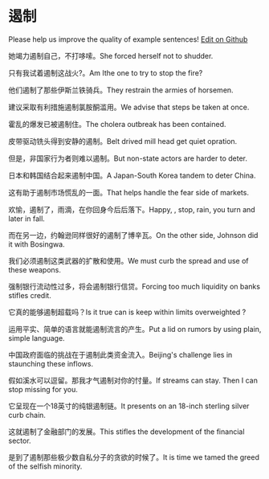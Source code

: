 # 遏制

Please help us improve the quality of example sentences! [Edit on Github](https://github.com/jiyushe/jiyu-example-sentence-source/blob/main/chinese/ezhi_2.md)

<p><span class="chinese">她竭力遏制自己，不打哆嗦。</span><span class="english">She forced herself not to shudder.</span></p>

<p><span class="chinese">只有我试着遏制这战火?。</span><span class="english">Am Ithe one to try to stop the fire?</span></p>

<p><span class="chinese">他们遏制了那些伊斯兰铁骑兵。</span><span class="english">They restrain the armies of horsemen.</span></p>

<p><span class="chinese">建议采取有利措施遏制氯胺酮滥用。</span><span class="english">We advise that steps be taken at once.</span></p>

<p><span class="chinese">霍乱的爆发已被遏制住。</span><span class="english">The cholera outbreak has been contained.</span></p>

<p><span class="chinese">皮带驱动铣头得到安静的遏制。</span><span class="english">Belt drived mill head get quiet opration.</span></p>

<p><span class="chinese">但是，非国家行为者则难以遏制。</span><span class="english">But non-state actors are harder to deter.</span></p>

<p><span class="chinese">日本和韩国结合起来遏制中国。</span><span class="english">A Japan-South Korea tandem to deter China.</span></p>

<p><span class="chinese">这有助于遏制市场慌乱的一面。</span><span class="english">That helps handle the fear side of markets.</span></p>

<p><span class="chinese">欢愉，遏制了，雨滴，在你回身今后后落下。</span><span class="english">Happy, , stop, rain, you turn and later in fall.</span></p>

<p><span class="chinese">而在另一边，约翰逊同样很好的遏制了博辛瓦。</span><span class="english">On the other side, Johnson did it with Bosingwa.</span></p>

<p><span class="chinese">我们必须遏制这类武器的扩散和使用。</span><span class="english">We must curb the spread and use of these weapons.</span></p>

<p><span class="chinese">强制银行流动性过多，将会遏制银行信贷。</span><span class="english">Forcing too much liquidity on banks stifles credit.</span></p>

<p><span class="chinese">它真的能够遏制超载吗？</span><span class="english">Is it true can is keep within limits overweighted ?</span></p>

<p><span class="chinese">运用平实、简单的语言就能遏制流言的产生。</span><span class="english">Put a lid on rumors by using plain, simple language.</span></p>

<p><span class="chinese">中国政府面临的挑战在于遏制此类资金流入。</span><span class="english">Beijing's challenge lies in staunching these inflows.</span></p>

<p><span class="chinese">假如溪水可以逗留。那我才气遏制对你的忖量。</span><span class="english">If streams can stay. Then I can stop missing for you.</span></p>

<p><span class="chinese">它呈现在一个18英寸的纯银遏制链。</span><span class="english">It presents on an 18-inch sterling silver curb chain.</span></p>

<p><span class="chinese">这就遏制了金融部门的发展。</span><span class="english">This stifles the development of the financial sector.</span></p>

<p><span class="chinese">是到了遏制那些极少数自私分子的贪欲的时候了。</span><span class="english">It is time we tamed the greed of the selfish minority.</span></p>

